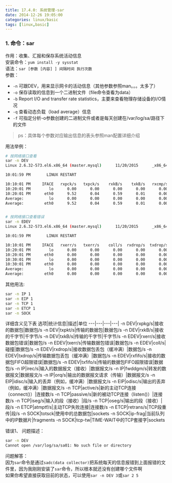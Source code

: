 ```yaml
---
title: 17.4.0: 系统管理-sar
date: 2014-12-26 19:05:00
categories: linux/basic
tags: [linux,basic]
---
```


### 1. 命令：sar
作用：收集、汇报和保存系统活动信息  
安装命令：`yum install -y sysstat`  
语法：`sar [参数 [内容] ] 间隔时间 执行次数`  
参数：
- `-n` 可跟DEV，用来显示网卡的活动信息（其他参数参照man。。。太多了）
- `-o` 保存读取的信息到一个二进制文件（file命令查看为data）
- `-b` Report  I/O and transfer rate statistics，主要来查看物理存储设备的I/O情况
- `-q` 查看动态负载（load average）信息
- `-f` 可指定分析-o参数创建的二进制文件或者是每天创建在/var/log/sa/路径下的文件

> ps：具体每个参数对应输出信息的表头参照man配置详细介绍

用法举例：
``` bash
# 按网络接口查看
sar -n DEV
Linux 2.6.32-573.el6.x86_64 (master.mysql)      11/20/2015      _x86_64_        (1 CPU)

10:01:59 PM       LINUX RESTART

10:10:01 PM     IFACE   rxpck/s   txpck/s    rxkB/s    txkB/s   rxcmp/s   txcmp/s  rxmcst/s
10:20:01 PM        lo      0.00      0.00      0.00      0.00      0.00      0.00      0.00
10:20:01 PM      eth0      9.52      0.04      0.59      0.01      0.00      0.00      0.00
Average:           lo      0.00      0.00      0.00      0.00      0.00      0.00      0.00
Average:         eth0      9.52      0.04      0.59      0.01      0.00      0.00      0.00


# 按网络接口查看错误
sar -n EDEV
Linux 2.6.32-573.el6.x86_64 (master.mysql)      11/20/2015      _x86_64_        (1 CPU)

10:01:59 PM       LINUX RESTART

10:10:01 PM     IFACE   rxerr/s   txerr/s    coll/s  rxdrop/s  txdrop/s  txcarr/s  rxfram/s  rxfifo/s  txfifo/s
10:20:01 PM        lo      0.00      0.00      0.00      0.00      0.00      0.00      0.00      0.00      0.00
10:20:01 PM      eth0      0.00      0.00      0.00      0.00      0.00      0.00      0.00      0.00      0.00
10:30:01 PM        lo      0.00      0.00      0.00      0.00      0.00      0.00      0.00      0.00      0.00
10:30:01 PM      eth0      0.00      0.00      0.00      0.00      0.00      0.00      0.00      0.00      0.00
Average:           lo      0.00      0.00      0.00      0.00      0.00      0.00      0.00      0.00      0.00
Average:         eth0      0.00      0.00      0.00      0.00      0.00      0.00      0.00      0.00      0.00
```

其他用法:
``` bash
sar -n IP 1
sar -n EIP 1
sar -n TCP 1
sar -n ETCP 1
sar -n SOCK
```
详细含义见下表
选项|统计信息|描述|单位
---|---|---|---|
-n DEV|rxpkg/s|接收的数据包|数据包/s
-n DEV|txpkt/s|传输的数据包|数据包/s
-n DEV|rxkB/s|接收的千字节|千字节/s
-n DEV|txkB/s|传输的千字节|千字节/s
-n EDEV|rxerr/s|接收数据包错误|数据包/s
-n EDEV|txerr/s|传输数据包错误|数据包/s
-n EDEV|coll/s|碰撞|数据包/s
-n EDEV|rxdrop/s|接收数据包丢包（缓冲满）|数据包/s
-n EDEV|txdrop/s|传输数据包丢包（缓冲满）|数据包/s
-n EDEV|rxfifo/s|接收的数据包FIFO超限错误|数据包/s
-n EDEV|txfifo/s|传输的数据包FIFO超限错误|数据包/s
-n IP|irec/s|输入的数据报文（接收）|数据报文/s
-n IP|fwddgm/s|转发的数据报文|数据报文/s
-n IP|orq/s|输出的数据报文请求（传输）|数据报文/s
-n EIP|idisc/s|输入的丢弃（例如，缓冲满）|数据报文/s
-n EIP|odisc/s|输出的丢弃（例如，缓冲满）|数据报文/s
-n TCP|active/s|新的主动TCP连接（connect()）|连接数/s
-n TCP|passive/s|新的被动TCP连接（listen()）|连接数/s
-n TCP|iseg/s|输入的段（接收）|段/s
-n TCP|oseg/s|输出的段（接收）|段/s
-n ETCP|atmptf/s|主动TCP失败连接|连接数/s
-n ETCP|retrans/s|TCP段重传|段/s
-n SOCK|totsck|使用中的总数据包|sockets
-n SOCK|ip-frag|当前队列中的IP数据片|fragments
-n SOCK|tcp-tw|TIME-WAIT中的TCP套接字|sockets

错误1、
问题描述：
``` bash
sar -n DEV
Cannot open /var/log/sa/sa01: No such file or directory
```
问题解答：  
因为`sar`命令是通过`sadc(data collector)`把系统每天的信息报错到上面报错的文件里，因为我刚刚安装了`sar`命令，所以根本就还没有创建哪个文件啊  
如果你希望直接获取目前的状态，可以使用`sar -n DEV 3`或`sar 2 5`
